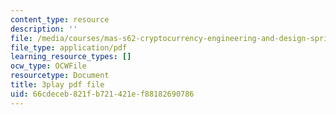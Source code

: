 ```yaml
---
content_type: resource
description: ''
file: /media/courses/mas-s62-cryptocurrency-engineering-and-design-spring-2018/66cdeceb821fb721421ef88182690786_BFwc2XA8rSk.pdf
file_type: application/pdf
learning_resource_types: []
ocw_type: OCWFile
resourcetype: Document
title: 3play pdf file
uid: 66cdeceb-821f-b721-421e-f88182690786
---
```

